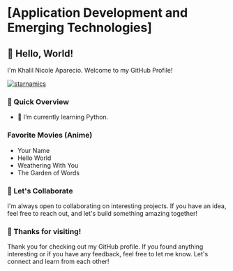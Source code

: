 # [Application Development and Emerging Technologies]

## 👋 Hello, World!

I'm Khalil Nicole Aparecio. Welcome to my GitHub Profile!
<p align="left"> <a href="https://github.com/ryo-ma/github-profile-trophy"><img src="https://github-profile-trophy.vercel.app/?username=efenatuyo" alt="starnamics" /></a> </p>

### 🚀 Quick Overview
- 🌱 I’m currently learning Python.

### Favorite Movies (Anime)
- Your Name
- Hello World
- Weathering With You
- The Garden of Words
  
### 🤝 Let's Collaborate
I'm always open to collaborating on interesting projects. If you have an idea, feel free to reach out, and let's build something amazing together!

### 🎉 Thanks for visiting!
Thank you for checking out my GitHub profile. If you found anything interesting or if you have any feedback, feel free to let me know. Let's connect and learn from each other!

